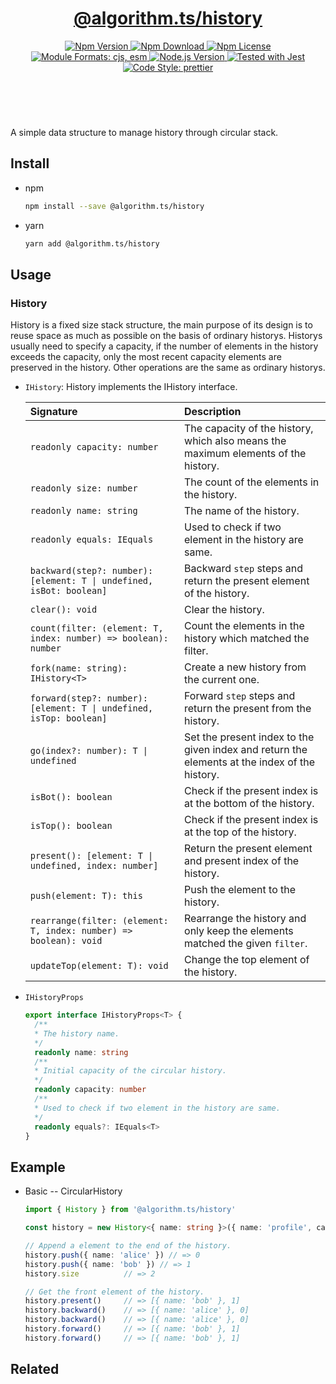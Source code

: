 <header>
  <h1 align="center">
    <a href="https://github.com/guanghechen/algorithm.ts/tree/@algorithm.ts/history@1.0.0/packages/history#readme">@algorithm.ts/history</a>
  </h1>
  <div align="center">
    <a href="https://www.npmjs.com/package/@algorithm.ts/history">
      <img
        alt="Npm Version"
        src="https://img.shields.io/npm/v/@algorithm.ts/history.svg"
      />
    </a>
    <a href="https://www.npmjs.com/package/@algorithm.ts/history">
      <img
        alt="Npm Download"
        src="https://img.shields.io/npm/dm/@algorithm.ts/history.svg"
      />
    </a>
    <a href="https://www.npmjs.com/package/@algorithm.ts/history">
      <img
        alt="Npm License"
        src="https://img.shields.io/npm/l/@algorithm.ts/history.svg"
      />
    </a>
    <a href="#install">
      <img
        alt="Module Formats: cjs, esm"
        src="https://img.shields.io/badge/module_formats-cjs%2C%20esm-green.svg"
      />
    </a>
    <a href="https://github.com/nodejs/node">
      <img
        alt="Node.js Version"
        src="https://img.shields.io/node/v/@algorithm.ts/history"
      />
    </a>
    <a href="https://github.com/facebook/jest">
      <img
        alt="Tested with Jest"
        src="https://img.shields.io/badge/tested_with-jest-9c465e.svg"
      />
    </a>
    <a href="https://github.com/prettier/prettier">
      <img
        alt="Code Style: prettier"
        src="https://img.shields.io/badge/code_style-prettier-ff69b4.svg?style=flat-square"
      />
    </a>
  </div>
</header>
<br/>

A simple data structure to manage history through circular stack.

## Install

- npm

  ```bash
  npm install --save @algorithm.ts/history
  ```

- yarn

  ```bash
  yarn add @algorithm.ts/history
  ```

## Usage

### History

History is a fixed size stack structure, the main purpose of its design is to reuse space as much as
possible on the basis of ordinary historys. Historys usually need to specify a capacity, if the
number of elements in the history exceeds the capacity, only the most recent capacity elements are
preserved in the history. Other operations are the same as ordinary historys.

- `IHistory`: History implements the IHistory interface.

  | Signature                                                            | Description                                                                                   |
  | :------------------------------------------------------------------- | :-------------------------------------------------------------------------------------------- |
  | `readonly capacity: number`                                          | The capacity of the history, which also means the maximum elements of the history.            |
  | `readonly size: number`                                              | The count of the elements in the history.                                                     |
  | `readonly name: string`                                              | The name of the history.                                                                      |
  | `readonly equals: IEquals`                                           | Used to check if two element in the history are same.                                         |
  | `backward(step?: number): [element: T \| undefined, isBot: boolean]` | Backward `step` steps and return the present element of the history.                          |
  | `clear(): void`                                                      | Clear the history.                                                                            |
  | `count(filter: (element: T, index: number) => boolean): number`      | Count the elements in the history which matched the filter.                                   |
  | `fork(name: string): IHistory<T>`                                    | Create a new history from the current one.                                                    |
  | `forward(step?: number): [element: T \| undefined, isTop: boolean]`  | Forward `step` steps and return the present from the history.                                 |
  | `go(index?: number): T \| undefined`                                 | Set the present index to the given index and return the elements at the index of the history. |
  | `isBot(): boolean`                                                   | Check if the present index is at the bottom of the history.                                   |
  | `isTop(): boolean`                                                   | Check if the present index is at the top of the history.                                      |
  | `present(): [element: T \| undefined, index: number]`                | Return the present element and present index of the history.                                  |
  | `push(element: T): this`                                             | Push the element to the history.                                                              |
  | `rearrange(filter: (element: T, index: number) => boolean): void`    | Rearrange the history and only keep the elements matched the given `filter`.                  |
  | `updateTop(element: T): void`                                        | Change the top element of the history.                                                        |

- `IHistoryProps`

  ```typescript
  export interface IHistoryProps<T> {
    /**
    * The history name.
    */
    readonly name: string
    /**
    * Initial capacity of the circular history.
    */
    readonly capacity: number
    /**
    * Used to check if two element in the history are same.
    */
    readonly equals?: IEquals<T>
  }
  ```

## Example

- Basic -- CircularHistory

  ```typescript
  import { History } from '@algorithm.ts/history'

  const history = new History<{ name: string }>({ name: 'profile', capacity: 100 })

  // Append a element to the end of the history.
  history.push({ name: 'alice' }) // => 0
  history.push({ name: 'bob' }) // => 1
  history.size          // => 2

  // Get the front element of the history.
  history.present()     // => [{ name: 'bob' }, 1]
  history.backward()    // => [{ name: 'alice' }, 0]
  history.backward()    // => [{ name: 'alice' }, 0]
  history.forward()     // => [{ name: 'bob' }, 1]
  history.forward()     // => [{ name: 'bob' }, 1]
  ```

## Related

[homepage]:
  https://github.com/guanghechen/algorithm.ts/tree/@algorithm.ts/history@1.0.0/packages/history#readme
